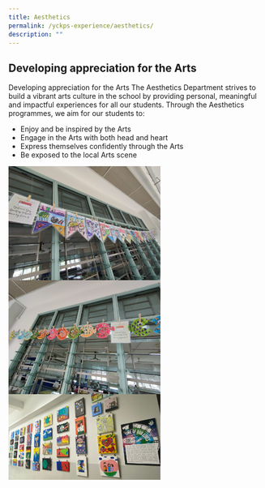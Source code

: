 ```yaml
---
title: Aesthetics
permalink: /yckps-experience/aesthetics/
description: ""
---
```

## Developing appreciation for the Arts

Developing appreciation for the Arts
The Aesthetics Department strives to build a vibrant arts culture in the school by providing personal, meaningful and impactful experiences for all our students. Through the Aesthetics programmes, we aim for our students to:
-	Enjoy and be inspired by the Arts
-	Engage in the Arts with both head and heart
-	Express themselves confidently through the Arts
-	Be exposed to the local Arts scene

<img src="/images/2023/Aesthetics/img20220805131622%20-%20yu%20xin%20stella.jpg" style="width:300px;height:auto;" align="center"><br>
<img src="/images/2023/Aesthetics/img20220805131852%20-%20yu%20xin%20stella.jpg" style="width:300px;height:auto;" align="center"><br>
<img src="/images/2023/Aesthetics/zoom%20virtual%20background%20_2%20-%20yu%20xin%20stella.png" style="width:300px;height:auto;" align="center">